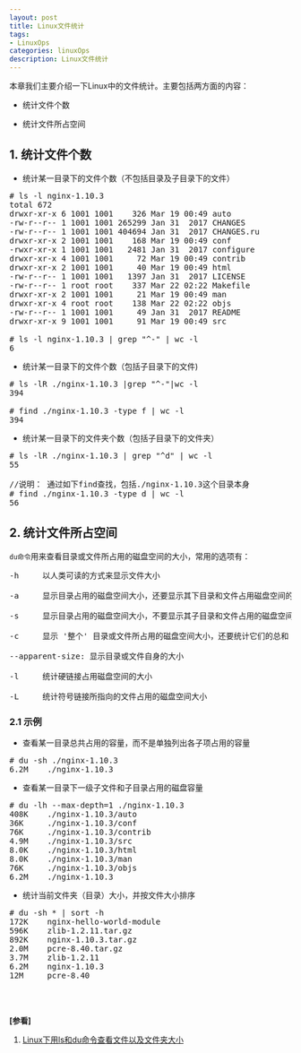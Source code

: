 ```yaml
---
layout: post
title: Linux文件统计
tags:
- LinuxOps
categories: linuxOps
description: Linux文件统计
---
```


本章我们主要介绍一下Linux中的文件统计。主要包括两方面的内容：

* 统计文件个数

* 统计文件所占空间


<!-- more -->

## 1. 统计文件个数

* 统计某一目录下的文件个数（不包括目录及子目录下的文件）
<pre>
# ls -l nginx-1.10.3
total 672
drwxr-xr-x 6 1001 1001    326 Mar 19 00:49 auto
-rw-r--r-- 1 1001 1001 265299 Jan 31  2017 CHANGES
-rw-r--r-- 1 1001 1001 404694 Jan 31  2017 CHANGES.ru
drwxr-xr-x 2 1001 1001    168 Mar 19 00:49 conf
-rwxr-xr-x 1 1001 1001   2481 Jan 31  2017 configure
drwxr-xr-x 4 1001 1001     72 Mar 19 00:49 contrib
drwxr-xr-x 2 1001 1001     40 Mar 19 00:49 html
-rw-r--r-- 1 1001 1001   1397 Jan 31  2017 LICENSE
-rw-r--r-- 1 root root    337 Mar 22 02:22 Makefile
drwxr-xr-x 2 1001 1001     21 Mar 19 00:49 man
drwxr-xr-x 4 root root    138 Mar 22 02:22 objs
-rw-r--r-- 1 1001 1001     49 Jan 31  2017 README
drwxr-xr-x 9 1001 1001     91 Mar 19 00:49 src

# ls -l nginx-1.10.3 | grep "^-" | wc -l
6
</pre>

* 统计某一目录下的文件个数（包括子目录下的文件)
<pre>
# ls -lR ./nginx-1.10.3 |grep "^-"|wc -l
394

# find ./nginx-1.10.3 -type f | wc -l
394
</pre>

* 统计某一目录下的文件夹个数（包括子目录下的文件夹）
<pre>
# ls -lR ./nginx-1.10.3 | grep "^d" | wc -l
55

//说明： 通过如下find查找，包括./nginx-1.10.3这个目录本身
# find ./nginx-1.10.3 -type d | wc -l		
56
</pre>


## 2. 统计文件所占空间

```du命令```用来查看目录或文件所占用的磁盘空间的大小，常用的选项有：
<pre>
-h     以人类可读的方式来显示文件大小

-a     显示目录占用的磁盘空间大小，还要显示其下目录和文件占用磁盘空间的大小

-s     显示目录占用的磁盘空间大小，不要显示其子目录和文件占用的磁盘空间大小

-c     显示 '整个' 目录或文件所占用的磁盘空间大小，还要统计它们的总和

--apparent-size: 显示目录或文件自身的大小

-l     统计硬链接占用磁盘空间的大小

-L     统计符号链接所指向的文件占用的磁盘空间大小
</pre>

### 2.1 示例

* 查看某一目录总共占用的容量，而不是单独列出各子项占用的容量
<pre>
# du -sh ./nginx-1.10.3
6.2M    ./nginx-1.10.3
</pre>


* 查看某一目录下一级子文件和子目录占用的磁盘容量
<pre>
# du -lh --max-depth=1 ./nginx-1.10.3
408K    ./nginx-1.10.3/auto
36K     ./nginx-1.10.3/conf
76K     ./nginx-1.10.3/contrib
4.9M    ./nginx-1.10.3/src
8.0K    ./nginx-1.10.3/html
8.0K    ./nginx-1.10.3/man
76K     ./nginx-1.10.3/objs
6.2M    ./nginx-1.10.3
</pre>


* 统计当前文件夹（目录）大小，并按文件大小排序
<pre>
# du -sh * | sort -h
172K    nginx-hello-world-module
596K    zlib-1.2.11.tar.gz
892K    nginx-1.10.3.tar.gz
2.0M    pcre-8.40.tar.gz
3.7M    zlib-1.2.11
6.2M    nginx-1.10.3
12M     pcre-8.40
</pre>






<br />
<br />

**[参看]**

1. [Linux下用ls和du命令查看文件以及文件夹大小](https://www.cnblogs.com/xueqiuqiu/p/7635722.html)

<br />
<br />
<br />


